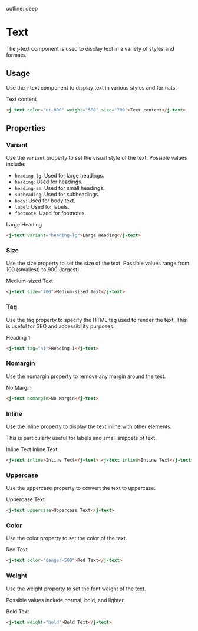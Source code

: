 outline: deep

# Text

The j-text component is used to display text in a variety of styles and formats.

## Usage

Use the j-text component to display text in various styles and formats.

<j-text color="success-500" weight="500" size="700">Text content</j-text>

```html
<j-text color="ui-800" weight="500" size="700">Text content</j-text>
```

## Properties

### Variant <Badge type="info" text="string" />

Use the `variant` property to set the visual style of the text. Possible values include:

- `heading-lg`: Used for large headings.
- `heading`: Used for headings.
- `heading-sm`: Used for small headings.
- `subheading`: Used for subheadings.
- `body`: Used for body text.
- `label`: Used for labels.
- `footnote`: Used for footnotes.

<j-text variant="heading-lg">Large Heading</j-text>

```html
<j-text variant="heading-lg">Large Heading</j-text>
```

### Size <Badge type="info" text="number" />

Use the size property to set the size of the text. Possible values range from 100 (smallest) to 900 (largest).

<j-text size="700">Medium-sized Text</j-text>

```html
<j-text size="700">Medium-sized Text</j-text>
```

### Tag <Badge type="info" text="string" />

Use the tag property to specify the HTML tag used to render the text. This is useful for SEO and accessibility purposes.

<j-text tag="h1">Heading 1</j-text>

```html
<j-text tag="h1">Heading 1</j-text>
```

### Nomargin <Badge type="info" text="boolean" />

Use the nomargin property to remove any margin around the text.

<j-text nomargin>No Margin</j-text>

```html
<j-text nomargin>No Margin</j-text>
```

### Inline <Badge type="info" text="boolean" />

Use the inline property to display the text inline with other elements.

This is particularly useful for labels and small snippets of text.

<j-text inline>Inline Text</j-text>
<j-text inline>Inline Text</j-text>

```html
<j-text inline>Inline Text</j-text> <j-text inline>Inline Text</j-text>
```

### Uppercase <Badge type="info" text="boolean" />

Use the uppercase property to convert the text to uppercase.

<j-text uppercase>Uppercase Text</j-text>

```html
<j-text uppercase>Uppercase Text</j-text>
```

### Color <Badge type="info" text="string" />

Use the color property to set the color of the text.

<j-text color="danger-500">Red Text</j-text>

```html
<j-text color="danger-500">Red Text</j-text>
```

### Weight <Badge type="info" text="string" />

Use the weight property to set the font weight of the text.

Possible values include normal, bold, and lighter.

<j-text weight="bold">Bold Text</j-text>

```html
<j-text weight="bold">Bold Text</j-text>
```
